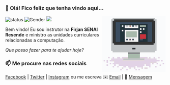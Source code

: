 ### 👋 Olá! Fico feliz que tenha vindo aqui...


<img align='right' src='tenor.gif' width='200"'>

![status](https://img.shields.io/badge/status-up-brightgreen) ![Gender](https://img.shields.io/badge/gender-%F0%9F%A4%B5-lightgrey)  ![](https://visitor-badge.glitch.me/badge?page_id=github.com/kadutheway)

Bem vindo! Eu sou instrutor na **Firjan SENAI Resende** e ministro as unidades curriculares relacionadas a computação.

*Que posso fazer para te ajudar hoje?*


### 📫 Me procure nas redes sociais

[Facebook](https://facebook.com/kadutheway) | [Twitter](https://twitter.com/kadutheway) | [Instagram](https://instagram.com/kadutheway) ou me escreva ✉️ [Email](mailto:kadutheway@gmail.com) | 💬 [Mensagem](https://github.com/kadutheway/kadutheway/issues/me)

